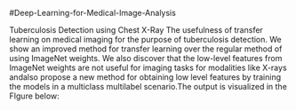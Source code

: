 #Deep-Learning-for-Medical-Image-Analysis

Tuberculosis Detection using Chest X-Ray The usefulness of transfer learning on medical imaging for the purpose of tuberculosis detection. We show an improved method for transfer learning over the regular method of using ImageNet weights. We also discover that the low-level features from ImageNet weights are not useful for imaging tasks for modalities like X-rays andalso propose a new method for obtaining low level features by training the models in a multiclass multilabel scenario.The output is visualized in the FIgure below:

